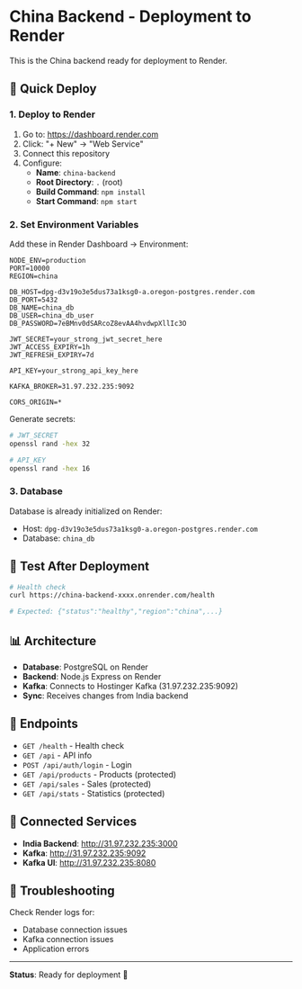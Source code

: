 # China Backend - Deployment to Render

This is the China backend ready for deployment to Render.

## 🚀 Quick Deploy

### 1. Deploy to Render

1. Go to: https://dashboard.render.com
2. Click: "+ New" → "Web Service"
3. Connect this repository
4. Configure:
   - **Name**: `china-backend`
   - **Root Directory**: `.` (root)
   - **Build Command**: `npm install`
   - **Start Command**: `npm start`

### 2. Set Environment Variables

Add these in Render Dashboard → Environment:

```env
NODE_ENV=production
PORT=10000
REGION=china

DB_HOST=dpg-d3v19o3e5dus73a1ksg0-a.oregon-postgres.render.com
DB_PORT=5432
DB_NAME=china_db
DB_USER=china_db_user
DB_PASSWORD=7eBMnv0dSARcoZ8evAA4hvdwpXllIc3O

JWT_SECRET=your_strong_jwt_secret_here
JWT_ACCESS_EXPIRY=1h
JWT_REFRESH_EXPIRY=7d

API_KEY=your_strong_api_key_here

KAFKA_BROKER=31.97.232.235:9092

CORS_ORIGIN=*
```

Generate secrets:
```bash
# JWT_SECRET
openssl rand -hex 32

# API_KEY
openssl rand -hex 16
```

### 3. Database

Database is already initialized on Render:
- Host: `dpg-d3v19o3e5dus73a1ksg0-a.oregon-postgres.render.com`
- Database: `china_db`

## 🧪 Test After Deployment

```bash
# Health check
curl https://china-backend-xxxx.onrender.com/health

# Expected: {"status":"healthy","region":"china",...}
```

## 📊 Architecture

- **Database**: PostgreSQL on Render
- **Backend**: Node.js Express on Render
- **Kafka**: Connects to Hostinger Kafka (31.97.232.235:9092)
- **Sync**: Receives changes from India backend

## 📝 Endpoints

- `GET /health` - Health check
- `GET /api` - API info
- `POST /api/auth/login` - Login
- `GET /api/products` - Products (protected)
- `GET /api/sales` - Sales (protected)
- `GET /api/stats` - Statistics (protected)

## 🔗 Connected Services

- **India Backend**: http://31.97.232.235:3000
- **Kafka**: http://31.97.232.235:9092
- **Kafka UI**: http://31.97.232.235:8080

## 🐛 Troubleshooting

Check Render logs for:
- Database connection issues
- Kafka connection issues
- Application errors

---

**Status**: Ready for deployment 🚀

